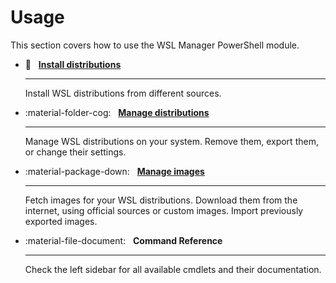# Usage

This section covers how to use the WSL Manager PowerShell module.

<div class="grid cards" markdown>

-   🚀 &nbsp; **[Install distributions](install-distributions.md)**

    ***

    Install WSL distributions from different sources.

-   :material-folder-cog: &nbsp;
    **[Manage distributions](manage-distributions.md)**

    ***

    Manage WSL distributions on your system. Remove them, export them, or change
    their settings.

-   :material-package-down: &nbsp;
    **[Manage images](manage-root-filesystems.md)**

    ***

    Fetch images for your WSL distributions. Download them from the
    internet, using official sources or custom images. Import previously
    exported images.

-   :material-file-document: &nbsp; **Command Reference**

    ***

    Check the left sidebar for all available cmdlets and their documentation.

</div>
